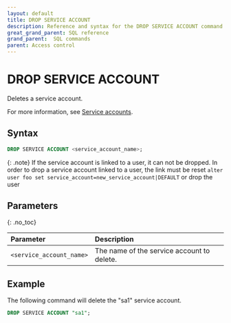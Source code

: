 ```yaml
---
layout: default
title: DROP SERVICE ACCOUNT
description: Reference and syntax for the DROP SERVICE ACCOUNT command.
great_grand_parent: SQL reference
grand_parent:  SQL commands
parent: Access control
---
```


# DROP SERVICE ACCOUNT
Deletes a service account.

For more information, see [Service accounts](../../../Guides/managing-your-organization/service-accounts.md).

## Syntax

```sql
DROP SERVICE ACCOUNT <service_account_name>;
```
{: .note}
If the service account is linked to a user, it can not be dropped. In order to drop a service account linked to a user, the link must be reset `alter user foo set service_account=new_service_account|DEFAULT` or drop the user


## Parameters 
{: .no_toc} 

| Parameter  | Description |
| :--------- | :---------- |
| `<service_account_name>`  | The name of the service account to delete. |

## Example

The following command will delete the "sa1" service account. 

```sql
DROP SERVICE ACCOUNT "sa1";
```
